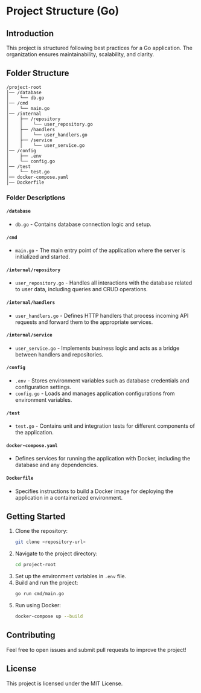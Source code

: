 # Project Structure (Go)

## Introduction
This project is structured following best practices for a Go application. The organization ensures maintainability, scalability, and clarity.

## Folder Structure
```
/project-root
│── /database
│    └── db.go
│── /cmd
│    └── main.go
│── /internal
│    ├── /repository
│    │    └── user_repository.go
│    ├── /handlers
│    │    └── user_handlers.go
│    ├── /service
│    │    └── user_service.go
│── /config
│    ├── .env
│    └── config.go
│── /test
│    └── test.go
│── docker-compose.yaml
│── Dockerfile
```

### **Folder Descriptions**

#### **`/database`**
- `db.go` - Contains database connection logic and setup.

#### **`/cmd`**
- `main.go` - The main entry point of the application where the server is initialized and started.

#### **`/internal/repository`**
- `user_repository.go` - Handles all interactions with the database related to user data, including queries and CRUD operations.

#### **`/internal/handlers`**
- `user_handlers.go` - Defines HTTP handlers that process incoming API requests and forward them to the appropriate services.

#### **`/internal/service`**
- `user_service.go` - Implements business logic and acts as a bridge between handlers and repositories.

#### **`/config`**
- `.env` - Stores environment variables such as database credentials and configuration settings.
- `config.go` - Loads and manages application configurations from environment variables.

#### **`/test`**
- `test.go` - Contains unit and integration tests for different components of the application.

#### **`docker-compose.yaml`**
- Defines services for running the application with Docker, including the database and any dependencies.

#### **`Dockerfile`**
- Specifies instructions to build a Docker image for deploying the application in a containerized environment.

## Getting Started
1. Clone the repository:
   ```sh
   git clone <repository-url>
   ```
2. Navigate to the project directory:
   ```sh
   cd project-root
   ```
3. Set up the environment variables in `.env` file.
4. Build and run the project:
   ```sh
   go run cmd/main.go
   ```
5. Run using Docker:
   ```sh
   docker-compose up --build
   ```

## Contributing
Feel free to open issues and submit pull requests to improve the project!

## License
This project is licensed under the MIT License.

